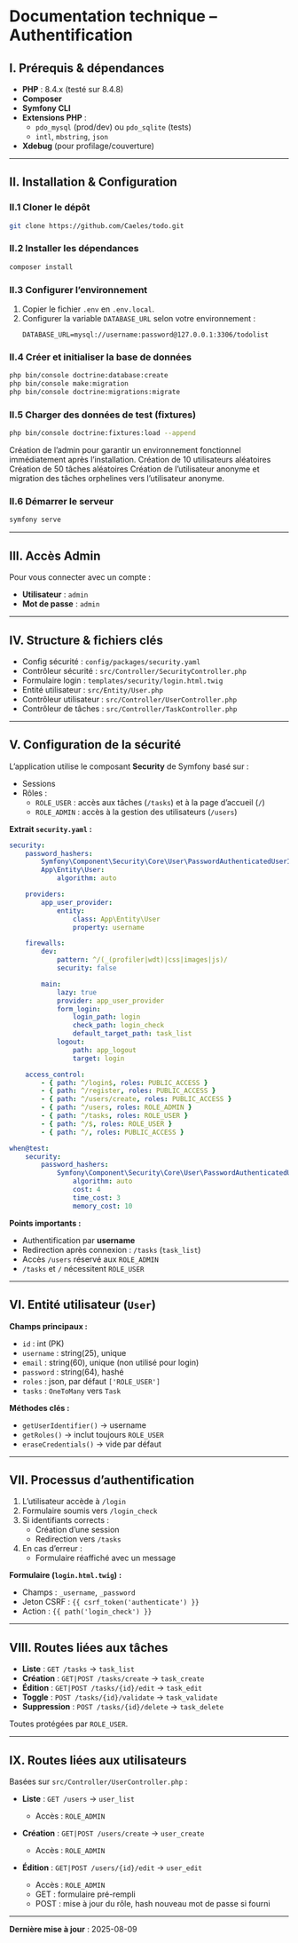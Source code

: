 # Documentation technique – Authentification 

## I. Prérequis & dépendances
- **PHP** : 8.4.x (testé sur 8.4.8)  
- **Composer**  
- **Symfony CLI**  
- **Extensions PHP** :  
  - `pdo_mysql` (prod/dev) ou `pdo_sqlite` (tests)  
  - `intl`, `mbstring`, `json`  
- **Xdebug** (pour profilage/couverture)  

---

## II. Installation & Configuration

### II.1 Cloner le dépôt
```bash
git clone https://github.com/Caeles/todo.git
```

### II.2 Installer les dépendances
```bash
composer install
```

### II.3 Configurer l’environnement
1. Copier le fichier `.env` en `.env.local`.  
2. Configurer la variable `DATABASE_URL` selon votre environnement :  
   ```env
   DATABASE_URL=mysql://username:password@127.0.0.1:3306/todolist
   ```

### II.4 Créer et initialiser la base de données
```bash
php bin/console doctrine:database:create
php bin/console make:migration
php bin/console doctrine:migrations:migrate
```

### II.5 Charger des données de test (fixtures)
```bash
php bin/console doctrine:fixtures:load --append
```

Création de l’admin pour garantir un environnement fonctionnel immédiatement
après l’installation.
Création de 10 utilisateurs aléatoires
Création de 50 tâches aléatoires
Création de l’utilisateur anonyme et migration des tâches orphelines vers
l’utilisateur anonyme.


### II.6 Démarrer le serveur
```bash
symfony serve
```

---

## III. Accès Admin
Pour vous connecter avec un compte :  
- **Utilisateur** : `admin`  
- **Mot de passe** : `admin`

---

## IV. Structure & fichiers clés
- Config sécurité : `config/packages/security.yaml`  
- Contrôleur sécurité : `src/Controller/SecurityController.php`  
- Formulaire login : `templates/security/login.html.twig`  
- Entité utilisateur : `src/Entity/User.php`  
- Contrôleur utilisateur : `src/Controller/UserController.php`  
- Contrôleur de tâches : `src/Controller/TaskController.php`

---

## V. Configuration de la sécurité
L’application utilise le composant **Security** de Symfony basé sur :  
- Sessions  
- Rôles :  
  - `ROLE_USER` : accès aux tâches (`/tasks`) et à la page d’accueil (`/`)  
  - `ROLE_ADMIN` : accès à la gestion des utilisateurs (`/users`)  

**Extrait `security.yaml` :**
```yaml
security:
    password_hashers:
        Symfony\Component\Security\Core\User\PasswordAuthenticatedUserInterface: 'auto'
        App\Entity\User:
            algorithm: auto

    providers:
        app_user_provider:
            entity:
                class: App\Entity\User
                property: username

    firewalls:
        dev:
            pattern: ^/(_(profiler|wdt)|css|images|js)/
            security: false

        main:
            lazy: true
            provider: app_user_provider
            form_login:
                login_path: login
                check_path: login_check
                default_target_path: task_list
            logout:
                path: app_logout
                target: login

    access_control:
        - { path: ^/login$, roles: PUBLIC_ACCESS }
        - { path: ^/register, roles: PUBLIC_ACCESS }
        - { path: ^/users/create, roles: PUBLIC_ACCESS }
        - { path: ^/users, roles: ROLE_ADMIN }
        - { path: ^/tasks, roles: ROLE_USER }
        - { path: ^/$, roles: ROLE_USER }
        - { path: ^/, roles: PUBLIC_ACCESS }

when@test:
    security:
        password_hashers:
            Symfony\Component\Security\Core\User\PasswordAuthenticatedUserInterface:
                algorithm: auto
                cost: 4
                time_cost: 3
                memory_cost: 10
```

**Points importants :**
- Authentification par **username**  
- Redirection après connexion : `/tasks` (`task_list`)  
- Accès `/users` réservé aux `ROLE_ADMIN`  
- `/tasks` et `/` nécessitent `ROLE_USER`  

---

## VI. Entité utilisateur (`User`)
**Champs principaux :**
- `id` : int (PK)  
- `username` : string(25), unique  
- `email` : string(60), unique (non utilisé pour login)  
- `password` : string(64), hashé  
- `roles` : json, par défaut `['ROLE_USER']`  
- `tasks` : `OneToMany` vers `Task`  

**Méthodes clés :**
- `getUserIdentifier()` → username  
- `getRoles()` → inclut toujours `ROLE_USER`  
- `eraseCredentials()` → vide par défaut  

---

## VII. Processus d’authentification
1. L’utilisateur accède à `/login`  
2. Formulaire soumis vers `/login_check`  
3. Si identifiants corrects :  
   - Création d’une session  
   - Redirection vers `/tasks`  
4. En cas d’erreur :  
   - Formulaire réaffiché avec un message  

**Formulaire (`login.html.twig`) :**
- Champs : `_username`, `_password`  
- Jeton CSRF : `{{ csrf_token('authenticate') }}`  
- Action : `{{ path('login_check') }}`  

---

## VIII. Routes liées aux tâches
- **Liste** : `GET /tasks` → `task_list`  
- **Création** : `GET|POST /tasks/create` → `task_create`  
- **Édition** : `GET|POST /tasks/{id}/edit` → `task_edit`  
- **Toggle** : `POST /tasks/{id}/validate` → `task_validate`  
- **Suppression** : `POST /tasks/{id}/delete` → `task_delete`  

Toutes protégées par `ROLE_USER`.

---

## IX. Routes liées aux utilisateurs
Basées sur `src/Controller/UserController.php` :

- **Liste** : `GET /users` → `user_list`  
  - Accès : `ROLE_ADMIN`  

- **Création** : `GET|POST /users/create` → `user_create`  
  - Accès : `ROLE_ADMIN`  

- **Édition** : `GET|POST /users/{id}/edit` → `user_edit`  
  - Accès : `ROLE_ADMIN`  
  - GET : formulaire pré-rempli  
  - POST : mise à jour du rôle, hash nouveau mot de passe si fourni  

---

**Dernière mise à jour** : 2025-08-09
